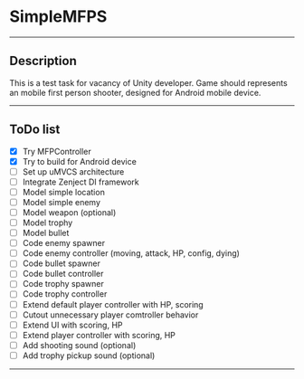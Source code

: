 # SimpleMFPS

---

## Description

This is a test task for vacancy of Unity developer.
Game should represents an mobile first person shooter, designed for Android mobile device. 

---

## ToDo list

- [x] Try MFPController
- [x] Try to build for Android device
- [ ] Set up uMVCS architecture
- [ ] Integrate Zenject DI framework
- [ ] Model simple location
- [ ] Model simple enemy
- [ ] Model weapon (optional)
- [ ] Model trophy
- [ ] Model bullet
- [ ] Code enemy spawner
- [ ] Code enemy controller (moving, attack, HP, config, dying)
- [ ] Code bullet spawner
- [ ] Code bullet controller
- [ ] Code trophy spawner
- [ ] Code trophy controller
- [ ] Extend default player controller with HP, scoring
- [ ] Cutout unnecessary player comtroller behavior
- [ ] Extend UI with scoring, HP
- [ ] Extend player controller with scoring, HP
- [ ] Add shooting sound (optional)
- [ ] Add trophy pickup sound (optional)

---


